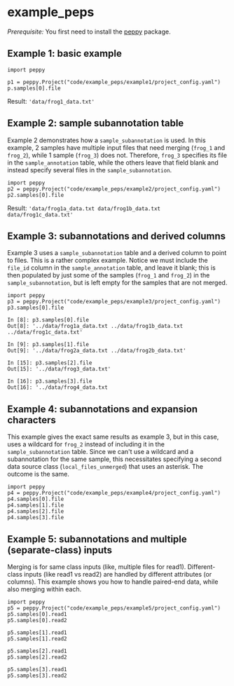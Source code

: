 # example_peps

*Prerequisite:* You first need to install the [peppy](http://github.com/pepkit/peppy) package.


## Example 1: basic example

```{python}
import peppy

p1 = peppy.Project("code/example_peps/example1/project_config.yaml")
p.samples[0].file
``` 

Result: `'data/frog1_data.txt'`


## Example 2: sample subannotation table

Example 2 demonstrates how a `sample_subannotation` is used. In this example, 2 samples have multiple input files that need merging (`frog_1` and `frog_2`), while 1 sample (`frog_3`) does not. Therefore, `frog_3` specifies its file in the `sample_annotation` table, while the others leave that field blank and instead specify several files in the `sample_subannotation`.

```{python}
import peppy
p2 = peppy.Project("code/example_peps/example2/project_config.yaml")
p2.samples[0].file
```

Result: `'data/frog1a_data.txt data/frog1b_data.txt data/frog1c_data.txt'`


## Example 3: subannotations and derived columns

Example 3 uses a `sample_subannotation` table and a derived column to point to files. This is a rather complex example. Notice we must include the `file_id` column in the `sample_annotation` table, and leave it blank; this is then populated by just some of the samples (`frog_1` and `frog_2`) in the `sample_subannotation`, but is left empty for the samples that are not merged.

```{python}
import peppy
p3 = peppy.Project("code/example_peps/example3/project_config.yaml")
p3.samples[0].file

In [8]: p3.samples[0].file
Out[8]: '../data/frog1a_data.txt ../data/frog1b_data.txt ../data/frog1c_data.txt'

In [9]: p3.samples[1].file
Out[9]: '../data/frog2a_data.txt ../data/frog2b_data.txt'

In [15]: p3.samples[2].file
Out[15]: '../data/frog3_data.txt'

In [16]: p3.samples[3].file
Out[16]: '../data/frog4_data.txt
```

## Example 4: subannotations and expansion characters

This example gives the exact same results as example 3, but in this case, uses a wildcard for `frog_2` instead of including it in the `sample_subannotation` table. Since we can't use a wildcard and a subannotation for the same sample, this necessitates specifying a second data source class (`local_files_unmerged`) that uses an asterisk. The outcome is the same.

```{python}
import peppy
p4 = peppy.Project("code/example_peps/example4/project_config.yaml")
p4.samples[0].file
p4.samples[1].file
p4.samples[2].file
p4.samples[3].file

```

## Example 5: subannotations and multiple (separate-class) inputs

Merging is for same class inputs (like, multiple files for read1). Different-class inputs (like read1 vs read2) are handled by different attributes (or columns). This example shows you how to handle paired-end data, while also merging within each.

```{python}
import peppy
p5 = peppy.Project("code/example_peps/example5/project_config.yaml")
p5.samples[0].read1
p5.samples[0].read2

p5.samples[1].read1
p5.samples[1].read2

p5.samples[2].read1
p5.samples[2].read2

p5.samples[3].read1
p5.samples[3].read2

```
